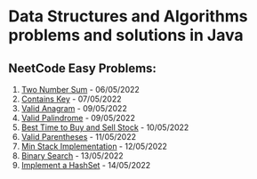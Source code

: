 # Data Structures and Algorithms problems and solutions in Java

## NeetCode Easy Problems:

1. [Two Number Sum](./TwoSum.md) - 06/05/2022
2. [Contains Key](./ContainsKey.md) - 07/05/2022
3. [Valid Anagram](./ValidAnagram.md) - 09/05/2022
4. [Valid Palindrome](./ValidPalindrome.md) - 09/05/2022
5. [Best Time to Buy and Sell Stock](./BestTimeToBuyAndSellStock.md) - 10/05/2022
6. [Valid Parentheses](./ValidParentheses.md) - 11/05/2022
7. [Min Stack Implementation](./MinStack.md) - 12/05/2022
8. [Binary Search](./BinarySearch.md) - 13/05/2022
9. [Implement a HashSet](./HashSet.md) - 14/05/2022
